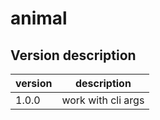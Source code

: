 # animal

## Version description

| version | description |
| ------- | ----------- |
| 1.0.0 | work with cli args |
